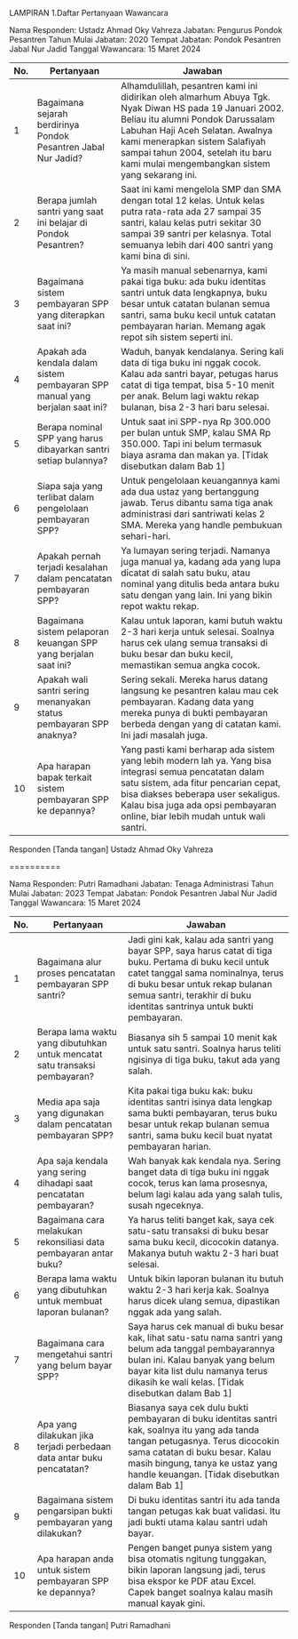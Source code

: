 LAMPIRAN
1.Daftar Pertanyaan Wawancara

Nama Responden: Ustadz Ahmad Oky Vahreza
Jabatan: Pengurus Pondok Pesantren
Tahun Mulai Jabatan: 2020
Tempat Jabatan: Pondok Pesantren Jabal Nur Jadid
Tanggal Wawancara: 15 Maret 2024

| No. | Pertanyaan | Jawaban |
|-----|------------|----------|
| 1 | Bagaimana sejarah berdirinya Pondok Pesantren Jabal Nur Jadid? | Alhamdulillah, pesantren kami ini didirikan oleh almarhum Abuya Tgk. Nyak Diwan HS pada 19 Januari 2002. Beliau itu alumni Pondok Darussalam Labuhan Haji Aceh Selatan. Awalnya kami menerapkan sistem Salafiyah sampai tahun 2004, setelah itu baru kami mulai mengembangkan sistem yang sekarang ini. |
| 2 | Berapa jumlah santri yang saat ini belajar di Pondok Pesantren? | Saat ini kami mengelola SMP dan SMA dengan total 12 kelas. Untuk kelas putra rata-rata ada 27 sampai 35 santri, kalau kelas putri sekitar 30 sampai 39 santri per kelasnya. Total semuanya lebih dari 400 santri yang kami bina di sini. |
| 3 | Bagaimana sistem pembayaran SPP yang diterapkan saat ini? | Ya masih manual sebenarnya, kami pakai tiga buku: ada buku identitas santri untuk data lengkapnya, buku besar untuk catatan bulanan semua santri, sama buku kecil untuk catatan pembayaran harian. Memang agak repot sih sistem seperti ini. |
| 4 | Apakah ada kendala dalam sistem pembayaran SPP manual yang berjalan saat ini? | Waduh, banyak kendalanya. Sering kali data di tiga buku ini nggak cocok. Kalau ada santri bayar, petugas harus catat di tiga tempat, bisa 5-10 menit per anak. Belum lagi waktu rekap bulanan, bisa 2-3 hari baru selesai. |
| 5 | Berapa nominal SPP yang harus dibayarkan santri setiap bulannya? | Untuk saat ini SPP-nya Rp 300.000 per bulan untuk SMP, kalau SMA Rp 350.000. Tapi ini belum termasuk biaya asrama dan makan ya. [Tidak disebutkan dalam Bab 1] |
| 6 | Siapa saja yang terlibat dalam pengelolaan pembayaran SPP? | Untuk pengelolaan keuangannya kami ada dua ustaz yang bertanggung jawab. Terus dibantu sama tiga anak administrasi dari santriwati kelas 2 SMA. Mereka yang handle pembukuan sehari-hari. |
| 7 | Apakah pernah terjadi kesalahan dalam pencatatan pembayaran SPP? | Ya lumayan sering terjadi. Namanya juga manual ya, kadang ada yang lupa dicatat di salah satu buku, atau nominal yang ditulis beda antara buku satu dengan yang lain. Ini yang bikin repot waktu rekap. |
| 8 | Bagaimana sistem pelaporan keuangan SPP yang berjalan saat ini? | Kalau untuk laporan, kami butuh waktu 2-3 hari kerja untuk selesai. Soalnya harus cek ulang semua transaksi di buku besar dan buku kecil, memastikan semua angka cocok. |
| 9 | Apakah wali santri sering menanyakan status pembayaran SPP anaknya? | Sering sekali. Mereka harus datang langsung ke pesantren kalau mau cek pembayaran. Kadang data yang mereka punya di bukti pembayaran berbeda dengan yang di catatan kami. Ini jadi masalah juga. |
| 10 | Apa harapan bapak terkait sistem pembayaran SPP ke depannya? | Yang pasti kami berharap ada sistem yang lebih modern lah ya. Yang bisa integrasi semua pencatatan dalam satu sistem, ada fitur pencarian cepat, bisa diakses beberapa user sekaligus. Kalau bisa juga ada opsi pembayaran online, biar lebih mudah untuk wali santri. |

Responden
[Tanda tangan]
Ustadz Ahmad Oky Vahreza

==========

Nama Responden: Putri Ramadhani
Jabatan: Tenaga Administrasi
Tahun Mulai Jabatan: 2023
Tempat Jabatan: Pondok Pesantren Jabal Nur Jadid
Tanggal Wawancara: 15 Maret 2024

| No. | Pertanyaan | Jawaban |
|-----|------------|----------|
| 1 | Bagaimana alur proses pencatatan pembayaran SPP santri? | Jadi gini kak, kalau ada santri yang bayar SPP, saya harus catat di tiga buku. Pertama di buku kecil untuk catet tanggal sama nominalnya, terus di buku besar untuk rekap bulanan semua santri, terakhir di buku identitas santrinya untuk bukti pembayaran. |
| 2 | Berapa lama waktu yang dibutuhkan untuk mencatat satu transaksi pembayaran? | Biasanya sih 5 sampai 10 menit kak untuk satu santri. Soalnya harus teliti ngisinya di tiga buku, takut ada yang salah. |
| 3 | Media apa saja yang digunakan dalam pencatatan pembayaran SPP? | Kita pakai tiga buku kak: buku identitas santri isinya data lengkap sama bukti pembayaran, terus buku besar untuk rekap bulanan semua santri, sama buku kecil buat nyatat pembayaran harian. |
| 4 | Apa saja kendala yang sering dihadapi saat pencatatan pembayaran? | Wah banyak kak kendala nya. Sering banget data di tiga buku ini nggak cocok, terus kan lama prosesnya, belum lagi kalau ada yang salah tulis, susah ngeceknya. |
| 5 | Bagaimana cara melakukan rekonsiliasi data pembayaran antar buku? | Ya harus teliti banget kak, saya cek satu-satu transaksi di buku besar sama buku kecil, dicocokin datanya. Makanya butuh waktu 2-3 hari buat selesai. |
| 6 | Berapa lama waktu yang dibutuhkan untuk membuat laporan bulanan? | Untuk bikin laporan bulanan itu butuh waktu 2-3 hari kerja kak. Soalnya harus dicek ulang semua, dipastikan nggak ada yang salah. |
| 7 | Bagaimana cara mengetahui santri yang belum bayar SPP? | Saya harus cek manual di buku besar kak, lihat satu-satu nama santri yang belum ada tanggal pembayarannya bulan ini. Kalau banyak yang belum bayar kita list dulu namanya terus dikasih ke wali kelas. [Tidak disebutkan dalam Bab 1] |
| 8 | Apa yang dilakukan jika terjadi perbedaan data antar buku pencatatan? | Biasanya saya cek dulu bukti pembayaran di buku identitas santri kak, soalnya itu yang ada tanda tangan petugasnya. Terus dicocokin sama catatan di buku besar. Kalau masih bingung, tanya ke ustaz yang handle keuangan. [Tidak disebutkan dalam Bab 1] |
| 9 | Bagaimana sistem pengarsipan bukti pembayaran yang dilakukan? | Di buku identitas santri itu ada tanda tangan petugas kak buat validasi. Itu jadi bukti utama kalau santri udah bayar. |
| 10 | Apa harapan anda untuk sistem pembayaran SPP ke depannya? | Pengen banget punya sistem yang bisa otomatis ngitung tunggakan, bikin laporan langsung jadi, terus bisa ekspor ke PDF atau Excel. Capek banget soalnya kalau masih manual kayak gini. |

Responden
[Tanda tangan]
Putri Ramadhani
